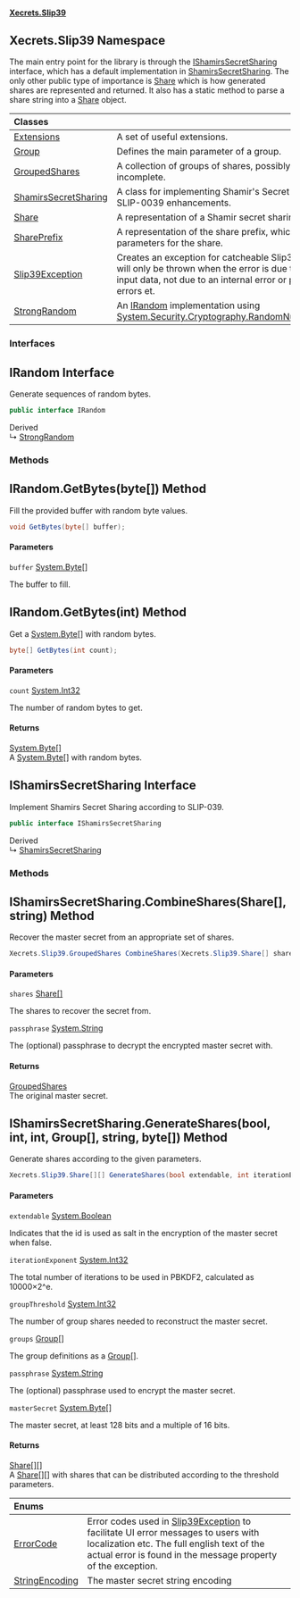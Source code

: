 #### [Xecrets.Slip39](index.md 'index')

## Xecrets.Slip39 Namespace

The main entry point for the library is through the [IShamirsSecretSharing](Xecrets.Slip39.md#Xecrets.Slip39.IShamirsSecretSharing 'Xecrets.Slip39.IShamirsSecretSharing') interface, which
            has a default implementation in [ShamirsSecretSharing](Xecrets.Slip39.ShamirsSecretSharing.md 'Xecrets.Slip39.ShamirsSecretSharing'). The only other public type of importance is
            [Share](Xecrets.Slip39.Share.md 'Xecrets.Slip39.Share') which is how generated shares are represented and returned. It also has a static method to
            parse a share string into a [Share](Xecrets.Slip39.Share.md 'Xecrets.Slip39.Share') object.

| Classes | |
| :--- | :--- |
| [Extensions](Xecrets.Slip39.Extensions.md 'Xecrets.Slip39.Extensions') | A set of useful extensions. |
| [Group](Xecrets.Slip39.Group.md 'Xecrets.Slip39.Group') | Defines the main parameter of a group. |
| [GroupedShares](Xecrets.Slip39.GroupedShares.md 'Xecrets.Slip39.GroupedShares') | A collection of groups of shares, possibly complete, or incomplete. |
| [ShamirsSecretSharing](Xecrets.Slip39.ShamirsSecretSharing.md 'Xecrets.Slip39.ShamirsSecretSharing') | A class for implementing Shamir's Secret Sharing with SLIP-0039 enhancements. |
| [Share](Xecrets.Slip39.Share.md 'Xecrets.Slip39.Share') | A representation of a Shamir secret sharing share. |
| [SharePrefix](Xecrets.Slip39.SharePrefix.md 'Xecrets.Slip39.SharePrefix') | A representation of the share prefix, which consists of the parameters for the share. |
| [Slip39Exception](Xecrets.Slip39.Slip39Exception.md 'Xecrets.Slip39.Slip39Exception') | Creates an exception for catcheable Slip39 errors. This will only be thrown when the error is due to incorrect input data, not due to an internal error or programming errors et. |
| [StrongRandom](Xecrets.Slip39.StrongRandom.md 'Xecrets.Slip39.StrongRandom') | An [IRandom](Xecrets.Slip39.md#Xecrets.Slip39.IRandom 'Xecrets.Slip39.IRandom') implementation using [System.Security.Cryptography.RandomNumberGenerator](https://learn.microsoft.com/en-us/dotnet/api/system.security.cryptography.randomnumbergenerator 'System.Security.Cryptography.RandomNumberGenerator'). |
### Interfaces

<a name='Xecrets.Slip39.IRandom'></a>

## IRandom Interface

Generate sequences of random bytes.

```csharp
public interface IRandom
```

Derived  
&#8627; [StrongRandom](Xecrets.Slip39.StrongRandom.md 'Xecrets.Slip39.StrongRandom')
### Methods

<a name='Xecrets.Slip39.IRandom.GetBytes(byte[])'></a>

## IRandom.GetBytes(byte[]) Method

Fill the provided buffer with random byte values.

```csharp
void GetBytes(byte[] buffer);
```
#### Parameters

<a name='Xecrets.Slip39.IRandom.GetBytes(byte[]).buffer'></a>

`buffer` [System.Byte](https://learn.microsoft.com/en-us/dotnet/api/system.byte 'System.Byte')[[]](https://learn.microsoft.com/en-us/dotnet/api/system.array 'System.Array')

The buffer to fill.

<a name='Xecrets.Slip39.IRandom.GetBytes(int)'></a>

## IRandom.GetBytes(int) Method

Get a [System.Byte](https://learn.microsoft.com/en-us/dotnet/api/system.byte 'System.Byte')[] with random bytes.

```csharp
byte[] GetBytes(int count);
```
#### Parameters

<a name='Xecrets.Slip39.IRandom.GetBytes(int).count'></a>

`count` [System.Int32](https://learn.microsoft.com/en-us/dotnet/api/system.int32 'System.Int32')

The number of random bytes to get.

#### Returns
[System.Byte](https://learn.microsoft.com/en-us/dotnet/api/system.byte 'System.Byte')[[]](https://learn.microsoft.com/en-us/dotnet/api/system.array 'System.Array')  
A [System.Byte](https://learn.microsoft.com/en-us/dotnet/api/system.byte 'System.Byte')[] with random bytes.

<a name='Xecrets.Slip39.IShamirsSecretSharing'></a>

## IShamirsSecretSharing Interface

Implement Shamirs Secret Sharing according to
<seealso href="https://github.com/satoshilabs/slips/blob/master/slip-0039.md">SLIP-039</seealso>.

```csharp
public interface IShamirsSecretSharing
```

Derived  
&#8627; [ShamirsSecretSharing](Xecrets.Slip39.ShamirsSecretSharing.md 'Xecrets.Slip39.ShamirsSecretSharing')
### Methods

<a name='Xecrets.Slip39.IShamirsSecretSharing.CombineShares(Xecrets.Slip39.Share[],string)'></a>

## IShamirsSecretSharing.CombineShares(Share[], string) Method

Recover the master secret from an appropriate set of shares.

```csharp
Xecrets.Slip39.GroupedShares CombineShares(Xecrets.Slip39.Share[] shares, string passphrase);
```
#### Parameters

<a name='Xecrets.Slip39.IShamirsSecretSharing.CombineShares(Xecrets.Slip39.Share[],string).shares'></a>

`shares` [Share](Xecrets.Slip39.Share.md 'Xecrets.Slip39.Share')[[]](https://learn.microsoft.com/en-us/dotnet/api/system.array 'System.Array')

The shares to recover the secret from.

<a name='Xecrets.Slip39.IShamirsSecretSharing.CombineShares(Xecrets.Slip39.Share[],string).passphrase'></a>

`passphrase` [System.String](https://learn.microsoft.com/en-us/dotnet/api/system.string 'System.String')

The (optional) passphrase to decrypt the encrypted master secret with.

#### Returns
[GroupedShares](Xecrets.Slip39.GroupedShares.md 'Xecrets.Slip39.GroupedShares')  
The original master secret.

<a name='Xecrets.Slip39.IShamirsSecretSharing.GenerateShares(bool,int,int,Xecrets.Slip39.Group[],string,byte[])'></a>

## IShamirsSecretSharing.GenerateShares(bool, int, int, Group[], string, byte[]) Method

Generate shares according to the given parameters.

```csharp
Xecrets.Slip39.Share[][] GenerateShares(bool extendable, int iterationExponent, int groupThreshold, Xecrets.Slip39.Group[] groups, string passphrase, byte[] masterSecret);
```
#### Parameters

<a name='Xecrets.Slip39.IShamirsSecretSharing.GenerateShares(bool,int,int,Xecrets.Slip39.Group[],string,byte[]).extendable'></a>

`extendable` [System.Boolean](https://learn.microsoft.com/en-us/dotnet/api/system.boolean 'System.Boolean')

Indicates that the id is used as salt in the encryption of the master secret when
            false.

<a name='Xecrets.Slip39.IShamirsSecretSharing.GenerateShares(bool,int,int,Xecrets.Slip39.Group[],string,byte[]).iterationExponent'></a>

`iterationExponent` [System.Int32](https://learn.microsoft.com/en-us/dotnet/api/system.int32 'System.Int32')

The total number of iterations to be used in PBKDF2, calculated as
            10000×2^e.

<a name='Xecrets.Slip39.IShamirsSecretSharing.GenerateShares(bool,int,int,Xecrets.Slip39.Group[],string,byte[]).groupThreshold'></a>

`groupThreshold` [System.Int32](https://learn.microsoft.com/en-us/dotnet/api/system.int32 'System.Int32')

The number of group shares needed to reconstruct the master secret.

<a name='Xecrets.Slip39.IShamirsSecretSharing.GenerateShares(bool,int,int,Xecrets.Slip39.Group[],string,byte[]).groups'></a>

`groups` [Group](Xecrets.Slip39.Group.md 'Xecrets.Slip39.Group')[[]](https://learn.microsoft.com/en-us/dotnet/api/system.array 'System.Array')

The group definitions as a [Group](https://learn.microsoft.com/en-us/dotnet/api/group 'Group')[].

<a name='Xecrets.Slip39.IShamirsSecretSharing.GenerateShares(bool,int,int,Xecrets.Slip39.Group[],string,byte[]).passphrase'></a>

`passphrase` [System.String](https://learn.microsoft.com/en-us/dotnet/api/system.string 'System.String')

The (optional) passphrase used to encrypt the master secret.

<a name='Xecrets.Slip39.IShamirsSecretSharing.GenerateShares(bool,int,int,Xecrets.Slip39.Group[],string,byte[]).masterSecret'></a>

`masterSecret` [System.Byte](https://learn.microsoft.com/en-us/dotnet/api/system.byte 'System.Byte')[[]](https://learn.microsoft.com/en-us/dotnet/api/system.array 'System.Array')

The master secret, at least 128 bits and a multiple of 16 bits.

#### Returns
[Share](Xecrets.Slip39.Share.md 'Xecrets.Slip39.Share')[[]](https://learn.microsoft.com/en-us/dotnet/api/system.array 'System.Array')[[]](https://learn.microsoft.com/en-us/dotnet/api/system.array 'System.Array')  
A [Share](https://learn.microsoft.com/en-us/dotnet/api/share 'Share')[][] with shares that can be distributed according to the threshold
            parameters.

| Enums | |
| :--- | :--- |
| [ErrorCode](Xecrets.Slip39.ErrorCode.md 'Xecrets.Slip39.ErrorCode') | Error codes used in [Slip39Exception](https://learn.microsoft.com/en-us/dotnet/api/slip39exception 'Slip39Exception') to facilitate UI error messages to users with localization etc. The full english text of the actual error is found in the message property of the exception. |
| [StringEncoding](Xecrets.Slip39.StringEncoding.md 'Xecrets.Slip39.StringEncoding') | The master secret string encoding |
